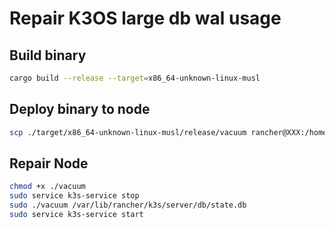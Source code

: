 # Repair K3OS large db wal usage

## Build binary

```bash
cargo build --release --target=x86_64-unknown-linux-musl
```

## Deploy binary to node

```bash
scp ./target/x86_64-unknown-linux-musl/release/vacuum rancher@XXX:/home/rancher/
```

## Repair Node

```bash
chmod +x ./vacuum
sudo service k3s-service stop
sudo ./vacuum /var/lib/rancher/k3s/server/db/state.db
sudo service k3s-service start
```
